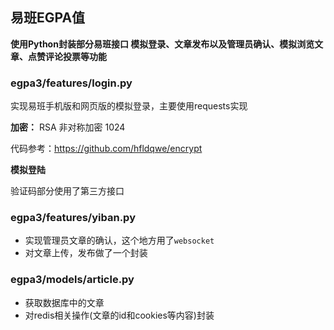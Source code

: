 ## 易班EGPA值

**使用Python封装部分易班接口 模拟登录、文章发布以及管理员确认、模拟浏览文章、点赞评论投票等功能**

### egpa3/features/login.py

实现易班手机版和网页版的模拟登录，主要使用requests实现

**加密：** RSA 非对称加密 1024

代码参考：https://github.com/hfldqwe/encrypt

**模拟登陆**

验证码部分使用了第三方接口

### egpa3/features/yiban.py

- 实现管理员文章的确认，这个地方用了`websocket`
- 对文章上传，发布做了一个封装

### egpa3/models/article.py

- 获取数据库中的文章
- 对redis相关操作(文章的id和cookies等内容)封装
